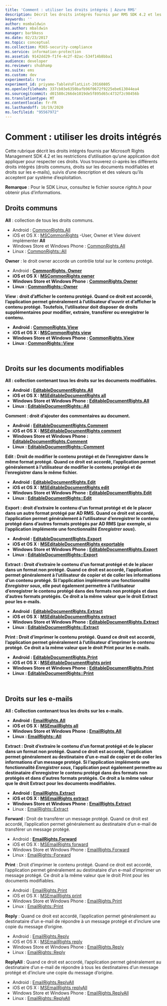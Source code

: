 ```yaml
---
title: 'Comment : utiliser les droits intégrés | Azure RMS'
description: Décrit les droits intégrés fournis par RMS SDK 4.2 et les restrictions d’utilisation qu’une application doit appliquer pour respecter ces droits.
keywords: ''
author: msmbaldwin
ms.author: mbaldwin
manager: barbkess
ms.date: 02/23/2017
ms.topic: conceptual
ms.collection: M365-security-compliance
ms.service: information-protection
ms.assetid: 9142dd29-f1f4-4c2f-82ac-534f14b8bba1
audience: developer
ms.reviewer: shubhamp
ms.suite: ems
ms.custom: dev
experimental: true
experiment_id: priyamo-TableVsFlatList-20160805
ms.openlocfilehash: 337cb03e6350bafb96f0672f9225ebe613044ea4
ms.sourcegitcommit: d01580c266de1019de5f895d65c4732f2c98456b
ms.translationtype: MT
ms.contentlocale: fr-FR
ms.lasthandoff: 10/19/2020
ms.locfileid: "95567972"
---
```

# <a name="how-to-use-built-in-rights"></a>Comment : utiliser les droits intégrés

Cette rubrique décrit les droits intégrés fournis par Microsoft Rights Management SDK 4.2 et les restrictions d’utilisation qu’une application doit appliquer pour respecter ces droits. Vous trouverez ci-après les différents droits intégrés (droits communs, droits sur les documents modifiables et droits sur les e-mails), suivis d’une description et des valeurs qu’ils acceptent par système d’exploitation.

**Remarque** : Pour le SDK Linux, consultez le fichier source *rights.h* pour obtenir plus d’informations.

## <a name="common-rights"></a>Droits communs

**All** : collection de tous les droits communs.
- Android : [CommonRights.All](/previous-versions/windows/desktop/msipcthin2/commonrights-class-java)
- iOS et OS X : [MSCommonRights](/previous-versions/windows/desktop/msipcthin2/mscommonrights-interface-objc) -User, Owner et View doivent implémenter **All**
- Windows Store et Windows Phone : [CommonRights.All</strong>](/previous-versions/windows/desktop/msipcthin2/commonrights-all)
- Linux : [CommonRights::All](https://azuread.github.io/rms-sdk-for-cpp/classrmscore_1_1modernapi_1_1CommonRights.html)

**Owner** : le droit owner accorde un contrôle total sur le contenu protégé.
- Android : [ <strong> CommonRights. Owner](/previous-versions/windows/desktop/msipcthin2/commonrights-class-java)
- iOS et OS X : [MSCommonRights owner](/previous-versions/windows/desktop/msipcthin2/mscommonrights-interface-objc)
- Windows Store et Windows Phone : [CommonRights.Owner](/previous-versions/windows/desktop/msipcthin2/commonrights-owner)
- Linux : [CommonRights::Owner](https://azuread.github.io/rms-sdk-for-cpp/classrmscore_1_1modernapi_1_1CommonRights.html)

**View** : droit d’afficher le contenu protégé. Quand ce droit est accordé, l’application permet généralement à l’utilisateur d’ouvrir et d’afficher le contenu protégé. Toutefois, l’utilisateur doit disposer de droits supplémentaires pour modifier, extraire, transférer ou enregistrer le contenu.

- Android : [CommonRights.View](/previous-versions/windows/desktop/msipcthin2/commonrights-class-java)
- iOS et OS X : [MSCommonRights view](/previous-versions/windows/desktop/msipcthin2/mscommonrights-interface-objc)
- Windows Store et Windows Phone : [CommonRights.View](/previous-versions/windows/desktop/msipcthin2/commonrights-view)
- Linux : [CommonRights::View](https://azuread.github.io/rms-sdk-for-cpp/classrmscore_1_1modernapi_1_1CommonRights.html)</li>

 

## <a name="editable-document-rights"></a>Droits sur les documents modifiables
**All** : collection contenant tous les droits sur les documents modifiables.
- Android : [EditableDocumentRights.All](/previous-versions/windows/desktop/msipcthin2/editabledocumentrights-class-java)
- iOS et OS X : [MSEditableDocumentRights all](/previous-versions/windows/desktop/msipcthin2/mseditabledocumentrights-interface-objc)
- Windows Store et Windows Phone : [EditableDocumentRights.All](/previous-versions/windows/desktop/msipcthin2/editabledocumentrights-all)
- Linux : [EditableDocumentRights::All](https://azuread.github.io/rms-sdk-for-cpp/classrmscore_1_1modernapi_1_1EditableDocumentRights.html)

**Comment** : droit d’ajouter des commentaires au document.
- Android : [EditableDocumentRights.Comment](/previous-versions/windows/desktop/msipcthin2/editabledocumentrights-class-java)
- iOS et OS X : [MSEditableDocumentRights comment](/previous-versions/windows/desktop/msipcthin2/mseditabledocumentrights-interface-objc)
- Windows Store et Windows Phone : [EditableDocumentRights.Comment](/previous-versions/windows/desktop/msipcthin2/editabledocumentrights--comment)
- Linux : [EditableDocumentRights::Comment](https://azuread.github.io/rms-sdk-for-cpp/classrmscore_1_1modernapi_1_1EditableDocumentRights.html)

**Edit** : Droit de modifier le contenu protégé et de l’enregistrer dans le même format protégé. Quand ce droit est accordé, l’application permet généralement à l’utilisateur de modifier le contenu protégé et de l’enregistrer dans le même fichier.
- Android : [EditableDocumentRights.Edit](/previous-versions/windows/desktop/msipcthin2/editabledocumentrights-class-java)
- iOS et OS X : [MSEditableDocumentRights edit](/previous-versions/windows/desktop/msipcthin2/mseditabledocumentrights-interface-objc)
- Windows Store et Windows Phone : [EditableDocumentRights.Edit](/previous-versions/windows/desktop/msipcthin2/editabledocumentrights-edit)
- Linux : [EditableDocumentRights::Edit](https://azuread.github.io/rms-sdk-for-cpp/classrmscore_1_1modernapi_1_1EditableDocumentRights.html)

**Export** : droit d’extraire le contenu d’un format protégé et de le placer dans un autre format protégé par AD RMS. Quand ce droit est accordé, l’application permet généralement à l’utilisateur d’enregistrer le contenu protégé dans d’autres formats protégés par AD RMS (par exemple, si l’application implémente une fonctionnalité *Enregistrer sous*).

- Android : [EditableDocumentRights.Export](/previous-versions/windows/desktop/msipcthin2/editabledocumentrights-class-java)
- iOS et OS X : [MSEditableDocumentRights exportable](/previous-versions/windows/desktop/msipcthin2/mseditabledocumentrights-interface-objc)
- Windows Store et Windows Phone : [EditableDocumentRights.Export](/previous-versions/windows/desktop/msipcthin2/editabledocumentrights-export)
- Linux : [EditableDocumentRights::Export](https://azuread.github.io/rms-sdk-for-cpp/classrmscore_1_1modernapi_1_1EditableDocumentRights.html)

**Extract** : Droit d’extraire le contenu d’un format protégé et de le placer dans un format non protégé. Quand ce droit est accordé, l’application permet généralement à l’utilisateur de copier et de coller les informations d’un contenu protégé. Si l’application implémente une fonctionnalité <em>Enregistrer sous</em>, elle peut également permettre à l’utilisateur d’enregistrer le contenu protégé dans des formats non protégés et dans d’autres formats protégés. Ce droit a la même valeur que le droit Extract pour les e-mails.

- Android : [EditableDocumentRights.Extract](/previous-versions/windows/desktop/msipcthin2/editabledocumentrights-class-java)
- iOS et OS X : [MSEditableDocumentRights extract](/previous-versions/windows/desktop/msipcthin2/mseditabledocumentrights-interface-objc)
- Windows Store et Windows Phone : [EditableDocumentRights.Extract](/previous-versions/windows/desktop/msipcthin2/editabledocumentrights-extract)
- Linux : [EditableDocumentRights::Extract](https://azuread.github.io/rms-sdk-for-cpp/classrmscore_1_1modernapi_1_1EditableDocumentRights.html)

**Print** : Droit d’imprimer le contenu protégé. Quand ce droit est accordé, l’application permet généralement à l’utilisateur d’imprimer le contenu protégé. Ce droit a la même valeur que le droit Print pour les e-mails.

- Android : [EditableDocumentRights.Print](/previous-versions/windows/desktop/msipcthin2/editabledocumentrights-class-java)
- iOS et OS X : [MSEditableDocumentRights print](/previous-versions/windows/desktop/msipcthin2/mseditabledocumentrights-interface-objc)
- Windows Store et Windows Phone : [EditableDocumentRights.Print](/previous-versions/windows/desktop/msipcthin2/editabledocumentrights-print)
- Linux : [EditableDocumentRights::Print](https://azuread.github.io/rms-sdk-for-cpp/classrmscore_1_1modernapi_1_1EditableDocumentRights.html)

 

## <a name="email-rights"></a>Droits sur les e-mails

**All** : Collection contenant tous les droits sur les e-mails.
- Android : [EmailRights.All](/previous-versions/windows/desktop/msipcthin2/emailrights-class-java)
- iOS et OS X : [MSEmailRights all](/previous-versions/windows/desktop/msipcthin2/msemailrights-interface-objc)
- Windows Store et Windows Phone : [EmailRights.All](/previous-versions/windows/desktop/msipcthin2/emailrights-all)
- Linux : [EmailRights::All](https://azuread.github.io/rms-sdk-for-cpp/classrmscore_1_1modernapi_1_1EmailRights.html)

**Extract** : Droit d’extraire le contenu d’un format protégé et de le placer dans un format non protégé. Quand ce droit est accordé, l’application permet généralement au destinataire d’un e-mail de copier et de coller les informations d’un message protégé. Si l’application implémente une fonctionnalité <em>Enregistrer sous</em>, l’application peut également permettre au destinataire d’enregistrer le contenu protégé dans des formats non protégés et dans d’autres formats protégés. Ce droit a la même valeur que le droit Extract pour les documents modifiables.

- Android : [EmailRights.Extract](/previous-versions/windows/desktop/msipcthin2/emailrights-class-java)
- iOS et OS X : [MSEmailRights extract](/previous-versions/windows/desktop/msipcthin2/msemailrights-interface-objc)
- Windows Store et Windows Phone : [EmailRights.Extract</strong>](/previous-versions/windows/desktop/msipcthin2/emailrights-extract)
- Linux : [EmailRights::Extract](https://azuread.github.io/rms-sdk-for-cpp/classrmscore_1_1modernapi_1_1EmailRights.html)

**Forward** : Droit de transférer un message protégé. Quand ce droit est accordé, l’application permet généralement au destinataire d’un e-mail de transférer un message protégé.
- Android : [<strong>EmailRights.Forward</strong>](/previous-versions/windows/desktop/msipcthin2/emailrights-class-java)
- iOS et OS X : [MSEmailRights forward](/previous-versions/windows/desktop/msipcthin2/msemailrights-interface-objc)
- Windows Store et Windows Phone : [EmailRights.Forward](/previous-versions/windows/desktop/msipcthin2/emailrights-forward)
- Linux : [EmailRights::Forward](https://azuread.github.io/rms-sdk-for-cpp/classrmscore_1_1modernapi_1_1EmailRights.html)

**Print** : Droit d’imprimer le contenu protégé. Quand ce droit est accordé, l’application permet généralement au destinataire d’un e-mail d’imprimer un message protégé. Ce droit a la même valeur que le droit Print pour les documents modifiables.

- Android : [EmailRights.Print](/previous-versions/windows/desktop/msipcthin2/emailrights-class-java)
- iOS et OS X : [MSEmailRights print](/previous-versions/windows/desktop/msipcthin2/msemailrights-interface-objc)
- Windows Store et Windows Phone : [EmailRights.Print](/previous-versions/windows/desktop/msipcthin2/emailrights-print)
- Linux : [EmailRights::Print](https://azuread.github.io/rms-sdk-for-cpp/classrmscore_1_1modernapi_1_1EmailRights.html)

**Reply** : Quand ce droit est accordé, l’application permet généralement au destinataire d’un e-mail de répondre à un message protégé et d’inclure une copie du message d’origine.

- Android : [EmailRights.Reply](/previous-versions/windows/desktop/msipcthin2/emailrights-class-java)
- iOS et OS X : [MSEmailRights reply](/previous-versions/windows/desktop/msipcthin2/msemailrights-interface-objc)
- Windows Store et Windows Phone : [EmailRights.Reply](/previous-versions/windows/desktop/msipcthin2/emailrights-reply)
- Linux : [EmailRights::Reply](https://azuread.github.io/rms-sdk-for-cpp/classrmscore_1_1modernapi_1_1EmailRights.html)

**ReplyAll** : Quand ce droit est accordé, l’application permet généralement au destinataire d’un e-mail de répondre à tous les destinataires d’un message protégé et d’inclure une copie du message d’origine.

- Android : [EmailRights.ReplyAll</strong>](/previous-versions/windows/desktop/msipcthin2/emailrights-class-java)
- iOS et OS X : [MSEmailRights replyAll](/previous-versions/windows/desktop/msipcthin2/msemailrights-interface-objc)
- Windows Store et Windows Phone : [EmailRights.ReplyAll](/previous-versions/windows/desktop/msipcthin2/emailrights-replyall)
- Linux : [EmailRights::ReplyAll](https://azuread.github.io/rms-sdk-for-cpp/classrmscore_1_1modernapi_1_1EmailRights.html)